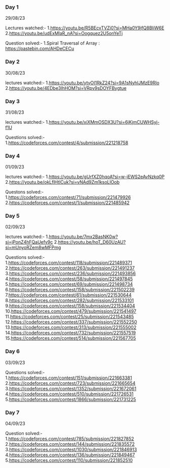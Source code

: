 ### Day 1
29/08/23

Lectures watched:-
    1.https://youtu.be/R5BEcvTVZj0?si=MHa0Y9jfQ8BIiW6E
    2.https://youtu.be/udExMlaR_nA?si=Oogquez2U5onYeTj

Question solved:-
    1.Spiral Traversal of Array : https://pastebin.com/AHDeCECu

### Day 2
30/08/23

lectures watched:-
    1.https://youtu.be/ytyOI1RkZ24?si=9A1sNyhlJMzE9Rlo
    2.https://youtu.be/4EDbe3lhHOM?si=VRpv9sDOYFBygtue

### Day 3
31/08/23

lectures watched:-
    1.https://youtu.be/xiXMmOSDX3U?si=6jKjmCUWHSyj-f1U

Questions solved:-
    1.https://codeforces.com/contest/4/submission/221218758

### Day 4
01/09/23

lectures watched:-
    1.https://youtu.be/gUrfXZ0hqoA?si=w-jEWS2eAvNzkq0P
    2.https://youtu.be/okLflHtlCuk?si=vNAd9Zm1ksoLlOob

Questons solved:-
    1.https://codeforces.com/contest/71/submission/221479926
    2.https://codeforces.com/contest/1/submission/221485942
    

### Day 5
02/09/23

lectures watched:-
    1.https://youtu.be/7mx2BasNK0w?si=jPonZ4hFQaUefv9c
    2.https://youtu.be/hoT_D60UzAU?si=mUnyoRZem8wMFPmg

Questions solved:-
    1.https://codeforces.com/contest/118/submission/221489371
    2.https://codeforces.com/contest/263/submission/221491237
    3.https://codeforces.com/contest/236/submission/221493856
    4.https://codeforces.com/contest/58/submission/221497845
    5.https://codeforces.com/contest/69/submission/221498734
    6.https://codeforces.com/contest/158/submission/221502239
    7.https://codeforces.com/contest/61/submission/221530644
    8.https://codeforces.com/contest/282/submission/221533101
    9.https://codeforces.com/contest/158/submission/221534404
    10.https://codeforces.com/contest/479/submission/221541497
    11.https://codeforces.com/contest/25/submission/221543485
    12.https://codeforces.com/contest/337/submission/221552250
    13.https://codeforces.com/contest/313/submission/221555002
    14.https://codeforces.com/contest/732/submission/221557519
    15.https://codeforces.com/contest/514/submission/221567705


### Day 6
03/09/23

Questions solved:-
    1.https://codeforces.com/contest/151/submission/221663381
    2.https://codeforces.com/contest/723/submission/221665654
    3.https://codeforces.com/contest/1352/submission/221672061
    4.https://codeforces.com/contest/510/submission/221726531
    5.https://codeforces.com/contest/1866/submission/221731225

### Day 7
04/09/23

Question solved:-
    1.https://codeforces.com/contest/785/submission/221827852
    2.https://codeforces.com/contest/144/submission/221835572
    3.https://codeforces.com/contest/1030/submission/221846913
    4.https://codeforces.com/contest/136/submission/221849467
    5.https://codeforces.com/contest/110/submission/221852510
